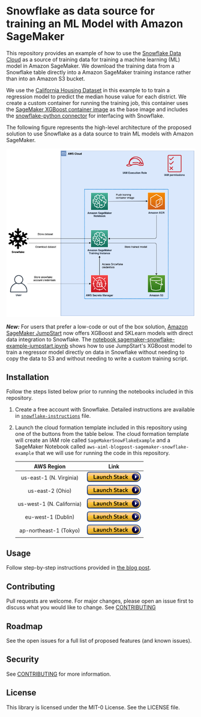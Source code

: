 # Snowflake as data source for training an ML Model with Amazon SageMaker

This repository provides an example of how to use the [Snowflake Data Cloud](https://www.snowflake.com/) as a source of training data for training a machine learning (ML) model in Amazon SageMaker. We download the training data from a Snowflake table directly into a Amazon SageMaker training instance rather than into an Amazon S3 bucket.

We use the [California Housing Dataset](https://inria.github.io/scikit-learn-mooc/python_scripts/datasets_california_housing.html) in this example to to train a regression model to predict the median house value for each district. We create a custom container for running the training job, this container uses the [SageMaker XGBoost container image](https://github.com/aws/sagemaker-xgboost-container) as the base image and includes the [snowflake-python connector](https://pypi.org/project/snowflake-connector-python/) for interfacing with Snowflake.

The following figure represents the high-level architecture of the proposed solution to use Snowflake as a data source to train ML models with Amazon SageMaker.

![Architecture](img/snowflake-sagemaker-page-1.png)

***New:*** For users that prefer a low-code or out of the box solution, [Amazon SageMaker JumpStart](https://docs.aws.amazon.com/sagemaker/latest/dg/studio-jumpstart.html) now offers XGBoost and SKLearn models with direct data integration to Snowflake. The [notebook sagemaker-snowflake-example-jumpstart.ipynb](./sagemaker-snowflake-example-jumpstart.ipynb) shows how to use JumpStart's XGBoost model to train a regressor model directly on data in Snowflake without needing to copy the data to S3 and without needing to write a custom training script.

## Installation

Follow the steps listed below prior to running the notebooks included in this repository.

1. Create a free account with Snowflake. Detailed instructions are available in [`snowflake-instructions`](./snowflake-instructions.md) file.

1. Launch the cloud formation template included in this repository using one of the buttons from the table below. The cloud formation template will create an IAM role called `SageMakerSnowFlakeExample` and a SageMaker Notebook called `aws-aiml-blogpost-sagemaker-snowflake-example` that we will use for running the code in this repository.


   |AWS Region                |     Link        |
   |:------------------------:|:-----------:|
   |us-east-1 (N. Virginia)    | [<img src="./img/cloudformation-launch-stack.png">](https://console.aws.amazon.com/cloudformation/home?region=us-east-1#/stacks/new?stackName=sagemaker-snowflake-example-stack&templateURL=https://aws-blogs-artifacts-public.s3.amazonaws.com/artifacts/ML-12893/sagemaker-snowflake-template.yml) |
   |us-east-2 (Ohio)          | [<img src="./img/cloudformation-launch-stack.png">](https://console.aws.amazon.com/cloudformation/home?region=us-east-2#/stacks/new?stackName=sagemaker-snowflake-example-stack&templateURL=https://aws-blogs-artifacts-public.s3.amazonaws.com/artifacts/ML-12893/sagemaker-snowflake-template.yml) |
   |us-west-1 (N. California) | [<img src="./img/cloudformation-launch-stack.png">](https://console.aws.amazon.com/cloudformation/home?region=us-west-1#/stacks/new?stackName=sagemaker-snowflake-example-stack&templateURL=https://aws-blogs-artifacts-public.s3.amazonaws.com/artifacts/ML-12893/sagemaker-snowflake-template.yml) |
   |eu-west-1 (Dublin)        | [<img src="./img/cloudformation-launch-stack.png">](https://console.aws.amazon.com/cloudformation/home?region=eu-west-1#/stacks/new?stackName=sagemaker-snowflake-example-stack&templateURL=https://aws-blogs-artifacts-public.s3.amazonaws.com/artifacts/ML-12893/sagemaker-snowflake-template.yml) |
   |ap-northeast-1 (Tokyo)    | [<img src="./img/cloudformation-launch-stack.png">](https://console.aws.amazon.com/cloudformation/home?region=ap-northeast-1#/stacks/new?stackName=sagemaker-snowflake-example-stack&templateURL=https://aws-blogs-artifacts-public.s3.amazonaws.com/artifacts/ML-12893/sagemaker-snowflake-template.yml) |

## Usage

Follow step-by-step instructions provided in [the blog post](blog_post.md).

## Contributing

Pull requests are welcome. For major changes, please open an issue first to discuss what you would like to change. See [CONTRIBUTING](./CONTRIBUTING.md)

## Roadmap

See the open issues for a full list of proposed features (and known issues).

## Security

See [CONTRIBUTING](CONTRIBUTING.md#security-issue-notifications) for more information.

## License

This library is licensed under the MIT-0 License. See the LICENSE file.